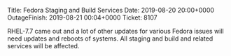 Title: Fedora Staging and Build Services
Date: 2019-08-20 20:00+0000
OutageFinish: 2019-08-21 00:04+0000
Ticket: 8107

RHEL-7.7 came out and a lot of other updates for various Fedora issues will 
need updates and reboots of systems. All staging and build and related services 
will be affected.